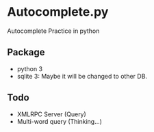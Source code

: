 Autocomplete.py
===============
Autocomplete Practice in python

Package
-------
* python 3
* sqlite 3: Maybe it will be changed to other DB.

Todo
----
* XMLRPC Server (Query)
* Multi-word query (Thinking...)

